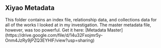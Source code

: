 <h2>Xiyao Metadata</h2>
This folder contains an index file, relationship data, and collections data for all of the works I looked at in my investigation. The master metadata file, however, was too powerful. Get it here: [Metadata Master](https://drive.google.com/file/d/14u32Fxojmr5y-Onm4JzRy9jPZQ3EYHlF/view?usp=sharing)
